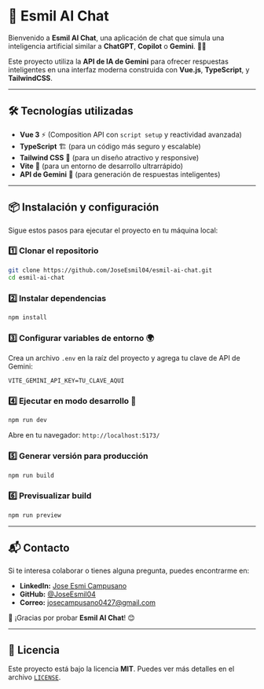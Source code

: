 # 🤖 Esmil AI Chat

Bienvenido a **Esmil AI Chat**, una aplicación de chat que simula una inteligencia artificial similar a **ChatGPT**, **Copilot** o **Gemini**. 🚀✨

Este proyecto utiliza la **API de IA de Gemini** para ofrecer respuestas inteligentes en una interfaz moderna construida con **Vue.js**, **TypeScript**, y **TailwindCSS**.

---

## 🛠️ Tecnologías utilizadas

- **Vue 3** ⚡ (Composition API con `script setup` y reactividad avanzada)
- **TypeScript** 🏗️ (para un código más seguro y escalable)
- **Tailwind CSS** 🎨 (para un diseño atractivo y responsive)
- **Vite** 🚀 (para un entorno de desarrollo ultrarrápido)
- **API de Gemini** 🤖 (para generación de respuestas inteligentes)

---

## 📦 Instalación y configuración

Sigue estos pasos para ejecutar el proyecto en tu máquina local:

### 1️⃣ Clonar el repositorio
```sh
git clone https://github.com/JoseEsmil04/esmil-ai-chat.git
cd esmil-ai-chat
```

### 2️⃣ Instalar dependencias
```sh
npm install
```

### 3️⃣ Configurar variables de entorno 🌍
Crea un archivo `.env` en la raíz del proyecto y agrega tu clave de API de Gemini:
```env
VITE_GEMINI_API_KEY=TU_CLAVE_AQUI
```

### 4️⃣ Ejecutar en modo desarrollo 🚀
```sh
npm run dev
```
Abre en tu navegador: `http://localhost:5173/`

### 5️⃣ Generar versión para producción
```sh
npm run build
```

### 6️⃣ Previsualizar build
```sh
npm run preview
```

---

## 📬 Contacto

Si te interesa colaborar o tienes alguna pregunta, puedes encontrarme en:
- **LinkedIn:** [Jose Esmi Campusano](https://www.linkedin.com/in/joseecampusano)
- **GitHub:** [@JoseEsmil04](https://github.com/JoseEsmil04)
- **Correo:** josecampusano0427@gmail.com

📢 ¡Gracias por probar **Esmil AI Chat**! 😊

---

## 📜 Licencia

Este proyecto está bajo la licencia **MIT**. Puedes ver más detalles en el archivo [`LICENSE`](LICENSE).
